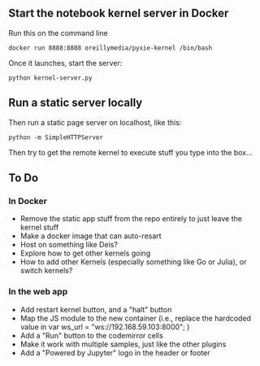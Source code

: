 

## Start the notebook kernel server in Docker

Run this on the command line

```
docker run 8888:8888 oreillymedia/pyxie-kernel /bin/bash
```

Once it launches, start the server:

```
python kernel-server.py
```

## Run a static server locally

Then run a static page server on localhost, like this:

```
python -m SimpleHTTPServer
```

Then try to get the remote kernel to execute stuff you type into the box...


## To Do

### In Docker

* Remove the static app stuff from the repo entirely to just leave the kernel stuff
* Make a docker image that can auto-resart
* Host on something like Deis?  
* Explore how to get other kernels going
* How to add other Kernels (especially something like Go or Julia), or switch kernels?  


### In the web app

* Add restart kernel button, and a "halt" button
* Map the JS module to the new container (i.e., replace the hardcoded value in var ws_url = "ws://192.168.59.103:8000"; )
* Add a "Run" button to the codemirror cells
* Make it work with multiple samples, just like the other plugins
* Add a  "Powered by Jupyter" logo in the header or footer

